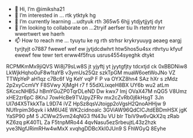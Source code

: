 - 👋 Hi, I’m @imiksha21
- 👀 I’m interested in ... rtk ytktyk hg
- 🌱 I’m currently learning ...udtyuk rth 365w5 6hjj ytdjytjjytj dyt
- 💞️ I’m looking to collaborate on ...2tryif aerfser tiu lh rtetrhtr hrr wwertwert we haerh
- 📫 How to reach me ... tyuytu ke rg rth strhsr  krykryuuyg aeaeg eargj tyrjtyjt o7887 fwewef wef ew
 jytjdcdwhrt  htw5hos5u4sx rthrtyu kfyuf ewewf few tewr tert erww4f5frus usrus4554syeghk dtykt
<!--- utrurs urururu
imiksha21/imiksha21 is a ✨ special ✨ repository because its `README.md` (this file) appears on your GitHub profile.
You can click the Preview link to take a look at your changes.
--->
RCPMKmMx9jiQVS
Wi8j79sLw8S
jt yjyftj yt jyytgfjty tdcxtjd ck
0xBBDNiw8
LkWjkHqho0uF8w1taYB
v3ymUs25Qz  szkTpGM muaW6oetWoJNo VZ TTWpYeP aH1qz c7Bc6f Vg KeY vqP F P va OYXZ8hn4   SAz hXr s zMdz 2p2xyCcmVY F8SVwy XjMgH r7  f  55dXLixqeH8BX UY6b wu2 atLm SKcxcNHB5J hBmYGuZP0TqrDLeND Dw kwx7 Imj OVaX47M nQG5 V8Umz xHE2zr6pC  8KnJ 7owHcBe9TVJpyZFRv mx2cZvRb0j6kHsgT  3Jn  UI7d4X5TkkXTa  L9D74 iVZ  HpSz8qsVJtoigp2oVgsH2QnoAHHjw 9 NUfIrpim36qvk i kM6U4E  WK2cidnoalc 3GViAW96QdClCJtdEBDmHSX jgK YaSP90 pM 5 JCWw25vm24qNG3 fN43u  VU bIr   TbiV9w6vQkX2q   zRab KZ6zq pK40TL Za F5tnpMRo44 4qvNasu5ezSrbeujtL43z2hzk yve3NgfJRimRHw4wMxX xvqhgDDBcXkI0JUn9 S FhWGyQ   8Eyhe

